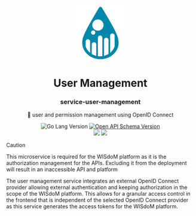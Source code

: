<div align="center">
<img height="150px" src="https://raw.githubusercontent.com/wisdom-oss/brand/main/svg/standalone_color.svg">
<h1>User Management</h1>
<h3>service-user-management</h3>
<p>👥 user and permission management using OpenID Connect</p>

<!-- TODO: Change URL here to point to correct repository -->
<img src="https://img.shields.io/github/go-mod/go-version/wisdom-oss/service-user-management?style=for-the-badge" alt="Go Lang Version"/>
<a href="openapi.yaml">
<img src="https://img.shields.io/badge/Schema%20Version-3.0.0-6BA539?style=for-the-badge&logo=OpenAPI%20Initiative" alt="Open
API Schema Version"/></a>
<br/>
<img height="28" src="https://jwt.io/img/badge-compatible.svg"/>
<img src="https://img.shields.io/badge/OpenID%20Connect-Compatible-F78C40?style=for-the-badge&logo=openid"/>
</div>

> [!CAUTION]
> This microservice is required for the WISdoM platform as it is the
> authorization management for the APIs.
> Excluding it from the deployment will result in an inaccessible API and
> platform

The user management service integrates an external OpenID Connect provider
allowing external authentication and keeping authorization in the scope of the
WISdoM platform.
This allows for a granular access control in the frontend that is independent
of the selected OpenID Connect provider as this service generates the access
tokens for the WISdoM platform.
